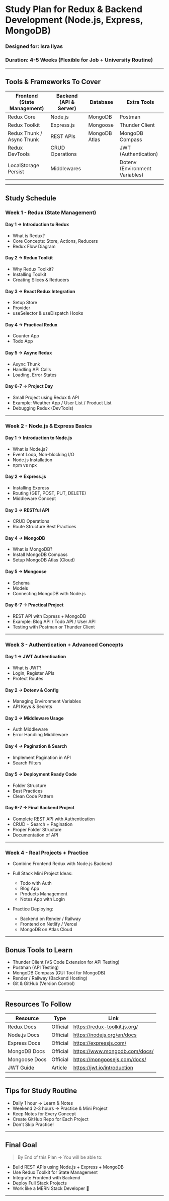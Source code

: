 # Study Plan for Redux & Backend Development (Node.js, Express, MongoDB)

### Designed for: Isra Ilyas  
### Duration: 4-5 Weeks (Flexible for Job + University Routine)  
---

## Tools & Frameworks To Cover
| Frontend (State Management) | Backend (API & Server) | Database | Extra Tools |
|-----------------------------|------------------------|-----------|--------------|
| Redux Core | Node.js | MongoDB | Postman |
| Redux Toolkit | Express.js | Mongoose | Thunder Client |
| Redux Thunk / Async Thunk | REST APIs | MongoDB Atlas | MongoDB Compass |
| Redux DevTools | CRUD Operations | | JWT (Authentication) |
| LocalStorage Persist | Middlewares | | Dotenv (Environment Variables) |

---

## Study Schedule

### Week 1 - Redux (State Management)

#### Day 1 → Introduction to Redux
- What is Redux?
- Core Concepts: Store, Actions, Reducers
- Redux Flow Diagram

#### Day 2 → Redux Toolkit
- Why Redux Toolkit?
- Installing Toolkit
- Creating Slices & Reducers

#### Day 3 → React Redux Integration
- Setup Store
- Provider
- useSelector & useDispatch Hooks

#### Day 4 → Practical Redux
- Counter App
- Todo App

#### Day 5 → Async Redux
- Async Thunk
- Handling API Calls
- Loading, Error States

#### Day 6-7 → Project Day
- Small Project using Redux & API
- Example: Weather App / User List / Product List
- Debugging Redux (DevTools)

---

### Week 2 - Node.js & Express Basics

#### Day 1 → Introduction to Node.js
- What is Node.js?
- Event Loop, Non-blocking I/O
- Node.js Installation
- npm vs npx

#### Day 2 → Express.js
- Installing Express
- Routing (GET, POST, PUT, DELETE)
- Middleware Concept

#### Day 3 → RESTful API
- CRUD Operations
- Route Structure Best Practices

#### Day 4 → MongoDB
- What is MongoDB?
- Install MongoDB Compass
- Setup MongoDB Atlas (Cloud)

#### Day 5 → Mongoose
- Schema
- Models
- Connecting MongoDB with Node.js

#### Day 6-7 → Practical Project
- REST API with Express + MongoDB
- Example: Blog API / Todo API / User API
- Testing with Postman or Thunder Client

---

### Week 3 - Authentication + Advanced Concepts

#### Day 1 → JWT Authentication
- What is JWT?
- Login, Register APIs
- Protect Routes

#### Day 2 → Dotenv & Config
- Managing Environment Variables
- API Keys & Secrets

#### Day 3 → Middleware Usage
- Auth Middleware
- Error Handling Middleware

#### Day 4 → Pagination & Search
- Implement Pagination in API
- Search Filters

#### Day 5 → Deployment Ready Code
- Folder Structure
- Best Practices
- Clean Code Pattern

#### Day 6-7 → Final Backend Project
- Complete REST API with Authentication
- CRUD + Search + Pagination
- Proper Folder Structure
- Documentation of API

---

### Week 4 - Real Projects + Practice

- Combine Frontend Redux with Node.js Backend
- Full Stack Mini Project Ideas:
  - Todo with Auth
  - Blog App
  - Products Management
  - Notes App with Login

- Practice Deploying:
  - Backend on Render / Railway
  - Frontend on Netlify / Vercel
  - MongoDB on Atlas Cloud

---

## Bonus Tools to Learn
- Thunder Client (VS Code Extension for API Testing)
- Postman (API Testing)
- MongoDB Compass (GUI Tool for MongoDB)
- Render / Railway (Backend Hosting)
- Git & GitHub (Version Control)

---

## Resources To Follow
| Resource | Type | Link |
|----------|------|------|
| Redux Docs | Official | https://redux-toolkit.js.org/ |
| Node.js Docs | Official | https://nodejs.org/en/docs |
| Express Docs | Official | https://expressjs.com/ |
| MongoDB Docs | Official | https://www.mongodb.com/docs/ |
| Mongoose Docs | Official | https://mongoosejs.com/docs/ |
| JWT Guide | Article | https://jwt.io/introduction |

---

## Tips for Study Routine
- Daily 1 hour → Learn & Notes
- Weekend 2-3 hours → Practice & Mini Project
- Keep Notes for Every Concept
- Create GitHub Repo for Each Project
- Don't Skip Practice!

---

## Final Goal
> By End of this Plan → You will be able to:
- Build REST APIs using Node.js + Express + MongoDB
- Use Redux Toolkit for State Management
- Integrate Frontend with Backend
- Deploy Full Stack Projects
- Work like a MERN Stack Developer 🚀

---

